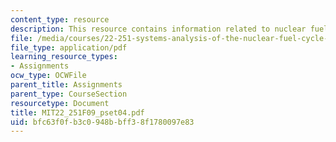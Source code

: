 ```yaml
---
content_type: resource
description: This resource contains information related to nuclear fuel cycle.
file: /media/courses/22-251-systems-analysis-of-the-nuclear-fuel-cycle-fall-2009/bfc63f0fb3c0948bbff38f1780097e83_MIT22_251F09_pset04.pdf
file_type: application/pdf
learning_resource_types:
- Assignments
ocw_type: OCWFile
parent_title: Assignments
parent_type: CourseSection
resourcetype: Document
title: MIT22_251F09_pset04.pdf
uid: bfc63f0f-b3c0-948b-bff3-8f1780097e83
---
```

